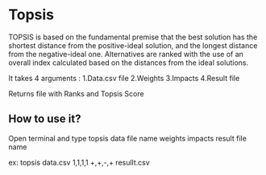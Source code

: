 # Topsis
TOPSIS is based on the fundamental premise that the best solution has the shortest distance from the positive-ideal solution, and the longest distance from the negative-ideal one. Alternatives are ranked with the use of an overall index calculated based on the distances from the ideal solutions.

It takes 4 arguments :
1.Data.csv file
2.Weights
3.Impacts
4.Result file

Returns file with Ranks and Topsis Score

## How to use it?
Open terminal and type topsis data file name weights impacts result file name

ex: topsis data.csv 1,1,1,1 +,+,-,+ resullt.csv